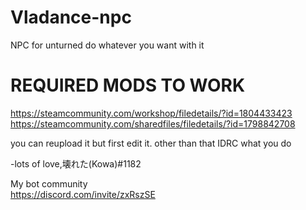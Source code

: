 # Vladance-npc
NPC for unturned do whatever you want with it

# REQUIRED MODS TO WORK
https://steamcommunity.com/workshop/filedetails/?id=1804433423                                                             
https://steamcommunity.com/sharedfiles/filedetails/?id=1798842708                                                 

you can reupload it but first edit it.
other than that IDRC what you do

-lots of love,壊れた(Kowa)#1182

My bot community                                   
https://discord.com/invite/zxRszSE
